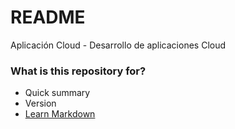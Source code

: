 # README #

Aplicación Cloud - Desarrollo de aplicaciones Cloud 

### What is this repository for? ###

* Quick summary
* Version
* [Learn Markdown](https://bitbucket.org/tutorials/markdowndemo)
